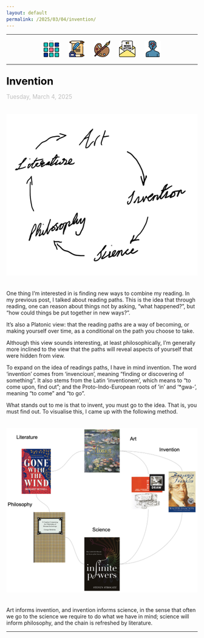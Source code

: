 ```yaml
---
layout: default
permalink: /2025/03/04/invention/
---
```

<center>
<hr width="100%" size="3">
<div class="container">
        <a href="https://ellisjalia.com"><img src="/assets/icons/menu.png" style="width:43px;height:43px;justify-content:center;display:inline-block;border:1px;margin: 0px 8px;padding:2px;"/></a>
        <a href="https://ellisjalia.com/essays"><img src="/assets/icons/quill.png" style="width:43px;height:43px;justify-content:center;display:inline-block;border:1px;margin: 0px 8px;padding:2px;"/></a>
        <a href="https://ellisjalia.com/art"><img src="/assets/icons/paint-palette.png" style="width:43px;height:43px;justify-content:center;display:inline-block;border:1px;margin: 0px 8px;padding:2px;"/></a>
        <a href="https://ellisjalia.com/newsletter"><img src="/assets/icons/newsletter.png" style="width:43px;height:43px;justify-content:center;display:inline-block;border:1px;margin: 0px 8px;padding:2px;"/></a>
        <a href="https://ellisjalia.com/about"><img src="/assets/icons/unknown.png" style="width:43px;height:43px;justify-content:center;display:inline-block;border:1px;margin: 0px 8px;padding:2px;"/></a>
 </div>
  <hr width="100%" size="3">
  </center>
<style>
a {
color: black;
text-decoration: none;
}
a:hover {
  color: tomato;
  text-decoration: none;
}
</style>

<p style="font-size:1.7rem; margin-bottom:0"><a href="https://ellisjalia.com/2025/03/04/invention/"><b>Invention</b></a></p>
<p style="font-size:0.95rem; color: silver">Tuesday, March 4, 2025</p>

<center><img src="/assets/images/invention-2.jpeg" style="margin-bottom:1.5em; margin-top: 1.5em;"></center>

<p>One thing I’m interested in is finding new ways to combine my reading. In my previous post, I talked about reading paths. This is the idea that through reading, one can reason about things not by asking, “what happened?”, but “how could things be put together in new ways?”.</p>

<p>It’s also a Platonic view: that the reading paths are a way of becoming, or making yourself over time, as a conditional on the path you choose to take.</p>

<p>Although this view sounds interesting, at least philosophically, I’m generally more inclined to the view that the paths will reveal aspects of yourself that were hidden from view.</p>

<p>To expand on the idea of readings paths, I have in mind invention. The word ‘invention’ comes from ‘invencioun’, meaning “finding or discovering of something”. It also stems from the Latin ‘inventionem’, which means to “to come upon, find out”; and the Proto-Indo-European roots of ’in’ and ‘*gwa-’, meaning “to come” and “to go”.</p>

<p>What stands out to me is that to invent, you must go to the idea. That is, you must find out. To visualise this, I came up with the following method.</p>

<center><img src="/assets/images/invention.png" style="margin-bottom:1.5em; margin-top: 1.5em;"></center>

<p>Art informs invention, and invention informs science, in the sense that often we go to the science we require to do what we have in mind; science will inform philosophy, and the chain is refreshed by literature.</p>

<hr>
